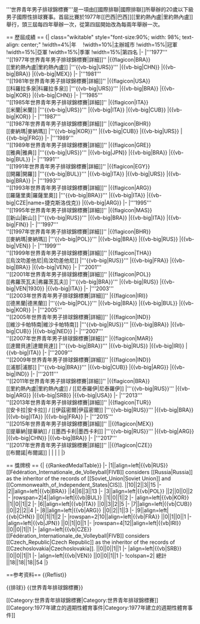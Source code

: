 '''世界青年男子排球錦標賽'''是一項由[[國際排聯|國際排聯]]所舉辦的20歲以下級男子國際性排球賽事。首屆比賽於1977年[[巴西|巴西]][[里約熱內盧|里約熱內盧]]舉行，頭三屆每四年舉辦一次，從第四屆開始改為每兩年舉辦一次。



== 歷屆成績 ==
{| class="wikitable" style="font-size:90%; width: 98%; text-align: center;"
!width=4%|年　
!width=10%|主辦城市
!width=15%|冠軍
!width=15%|亞軍
!width=15%|季軍
!width=15%|第四名
|-
|'''1977'''<br>''[[1977年世界青年男子排球錦標賽|詳細]]''
|{{flagicon|BRA}}<br>[[里約熱內盧|里約熱內盧]]
|'''{{vb-big|URS}}'''
|{{vb-big|CHN}}
|{{vb-big|BRA}}
|{{vb-big|MEX}}
|-
|'''1981'''<br>''[[1981年世界青年男子排球錦標賽|詳細]]''
|{{flagicon|USA}}<br>[[科羅拉多泉|科羅拉多泉]]
|'''{{vb-big|URS}}'''
|{{vb-big|BRA}}
|{{vb-big|KOR}}
|{{vb-big|CHN}}
|-
|'''1985'''<br>''[[1985年世界青年男子排球錦標賽|詳細]]''
|{{flagicon|ITA}}<br>[[米蘭|米蘭]]
|'''{{vb-big|URS}}'''
|{{vb-big|ITA}}
|{{vb-big|CUB}}
|{{vb-big|KOR}}
|-
|'''1987'''<br>''[[1987年世界青年男子排球錦標賽|詳細]]''
|{{flagicon|BHR}}<br>[[麥納瑪|麥納瑪]]
|'''{{vb-big|KOR}}'''
|{{vb-big|CUB}}
|{{vb-big|URS}}
|{{vb-big|FRG}}
|-
|'''1989'''<br>''[[1989年世界青年男子排球錦標賽|詳細]]''
|{{flagicon|GRE}}<br>[[雅典|雅典]]
|'''{{vb-big|URS}}'''
|{{vb-big|JPN}}
|{{vb-big|BRA}}
|{{vb-big|BUL}}
|-
|'''1991'''<br>''[[1991年世界青年男子排球錦標賽|詳細]]''
|{{flagicon|EGY}}<br>[[開羅|開羅]]
|'''{{vb-big|BUL}}'''
|{{vb-big|ITA}}
|{{vb-big|URS}}
|{{vb-big|BRA}}
|-
|'''1993'''<br>''[[1993年世界青年男子排球錦標賽|詳細]]''
|{{flagicon|ARG}}<br>[[羅薩里奧|羅薩里奧]]
|'''{{vb-big|BRA}}'''
|{{vb-big|ITA}}
|{{vb-big|CZE|name=捷克斯洛伐克}}
|{{vb-big|ARG}}
|-
|'''1995'''<br>''[[1995年世界青年男子排球錦標賽|詳細]]''
|{{flagicon|MAS}}<br>[[新山|新山]]
|'''{{vb-big|RUS}}'''
|{{vb-big|BRA}}
|{{vb-big|ITA}}
|{{vb-big|FIN}}
|-
|'''1997'''<br>''[[1997年世界青年男子排球錦標賽|詳細]]''
|{{flagicon|BHR}}<br>[[麥納瑪|麥納瑪]]
|'''{{vb-big|POL}}'''
|{{vb-big|BRA}}
|{{vb-big|RUS}}
|{{vb-big|VEN}}
|-
|'''1999'''<br>''[[1999年世界青年男子排球錦標賽|詳細]]''
|{{flagicon|THA}}<br>[[烏汶叻差他尼|烏汶叻差他尼]]
|'''{{vb-big|RUS}}'''
|{{vb-big|FRA}}
|{{vb-big|BRA}}
|{{vb-big|VEN}}
|-
|'''2001'''<br>''[[2001年世界青年男子排球錦標賽|詳細]]''
|{{flagicon|POL}}<br>[[弗羅茨瓦夫|弗羅茨瓦夫]]
|'''{{vb-big|BRA}}'''
|{{vb-big|RUS}}
|{{vb-big|VEN|1930}}
|{{vb-big|ITA}}
|-
|'''2003'''<br>''[[2003年世界青年男子排球錦標賽|詳細]]''
|{{flagicon|IRI}}<br>[[德黑蘭|德黑蘭]]
|'''{{vb-big|POL}}'''
|{{vb-big|BRA}}
|{{vb-big|BUL}}
|{{vb-big|KOR}}
|-
|'''2005'''<br>''[[2005年世界青年男子排球錦標賽|詳細]]''
|{{flagicon|IND}}<br>[[維沙卡帕特南|維沙卡帕特南]]
|'''{{vb-big|RUS}}'''
|{{vb-big|BRA}}
|{{vb-big|CUB}}
|{{vb-big|NED}}
|-
|'''2007'''<br>''[[2007年世界青年男子排球錦標賽|詳細]]''
|{{flagicon|MAR}}<br>[[達爾貝達|達爾貝達]]
|'''{{vb-big|BRA}}'''
|{{vb-big|RUS}}
|{{vb-big|IRI}}
|{{vb-big|ITA}}
|-
|'''2009'''<br>''[[2009年世界青年男子排球錦標賽|詳細]]''
|{{flagicon|IND}}<br>[[浦那|浦那]]
|'''{{vb-big|BRA}}'''
|{{vb-big|CUB}}
|{{vb-big|ARG}}
|{{vb-big|IND}}
|-
|'''2011'''<br>''[[2011年世界青年男子排球錦標賽|詳細]]''
|{{flagicon|BRA}}<br>[[里約熱內盧|里約熱內盧]] / [[尼泰羅伊|尼泰羅伊]]
|'''{{vb-big|RUS}}'''
|{{vb-big|ARG}}
|{{vb-big|SRB}}
|{{vb-big|USA}}
|-
|'''2013'''<br>''[[2013年世界青年男子排球錦標賽|詳細]]''
|{{flagicon|TUR}}<br>[[安卡拉|安卡拉]] / [[伊茲密爾|伊茲密爾]]
|'''{{vb-big|RUS}}'''
|{{vb-big|BRA}}
|{{vb-big|ITA}}
|{{vb-big|FRA}}
|-
|'''2015'''<br>''[[2015年世界青年男子排球錦標賽|詳細]]''
||{{flagicon|MEX}}<br>[[提華納|提華納]] / [[墨西卡利|墨西卡利]]
|'''{{vb-big|RUS}}'''
|{{vb-big|ARG}}
|{{vb-big|CHN}}
|{{vb-big|BRA}}
|-
|'''2017'''<br>''[[2017年世界青年男子排球錦標賽|詳細]]''
||{{flagicon|CZE}}<br>[[布爾諾|布爾諾]] 
|
|
|
|
|}

== 獎牌榜 ==
{| {{RankedMedalTable}}
|-
|1||align=left|{{vb|RUS}}<ref name=russia>[[Fédération_Internationale_de_Volleyball|FIVB]] considers [[Russia|Russia]] as the inheritor of the records of [[Soviet_Union|Soviet Union]] and [[Commonwealth_of_Independent_States|CIS]].</ref> ||10||2||3||15
|-
|2||align=left|{{vb|BRA}} ||4||6||3||13
|-
|3||align=left|{{vb|POL}} ||2||0||0||2
|-
|rowspan=2|4||align=left|{{vb|BUL}} ||1||0||1||2
|-
|align=left|{{vb|KOR}} ||1||0||1||2
|-
|6||align=left|{{vb|ITA}} ||0||3||2||5
|-
|7||align=left|{{vb|CUB}} ||0||2||2||4
|-
|8||align=left|{{vb|ARG}} ||0||2||1||3
|-
|9||align=left|{{vb|CHN}} ||0||1||1||2
|-
|rowspan=2|10||align=left|{{vb|FRA}} ||0||1||0||1
|-
|align=left|{{vb|JPN}} ||0||1||0||1
|-
|rowspan=4|12||align=left|{{vb|IRI}} ||0||0||1||1
|-
|align=left|{{vb|CZE}}<ref name=czech>[[Fédération_Internationale_de_Volleyball|FIVB]] considers [[Czech_Republic|Czech Republic]] as the inheritor of the records of [[Czechoslovakia|Czechoslovakia]].</ref> ||0||0||1||1
|-
|align=left|{{vb|SRB}} ||0||0||1||1
|-
|align=left|{{vb|VEN}} ||0||0||1||1
|-
!colspan=2| 總計 ||18||18||18||54
|}

==参考资料==
{{Reflist}}

{{排球}}
{{世界青年排球錦標賽}}

[[Category:世界青年排球錦標賽|Category:世界青年排球錦標賽]]
[[Category:1977年建立的週期性體育事件|Category:1977年建立的週期性體育事件]]